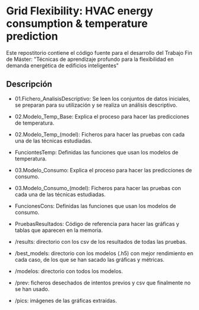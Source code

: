 # Grid Flexibility: HVAC energy consumption & temperature prediction

Este repostitorio contiene el código fuente para el desarrollo del Trabajo Fin de Máster: "Técnicas de aprendizaje profundo para la flexibilidad en demanda energética de edificios inteligentes"

## Descripción

- 01.Fichero_AnalisisDescriptivo: Se leen los conjuntos de datos iniciales, se preparan para su utilización y se realiza un análisis descriptivo.

- 02.Modelo_Temp_Base: Explica el proceso para hacer las predicciones de temperatura.

- 02.Modelo_Temp_(model): Ficheros para hacer las pruebas con cada una de las técnicas estudiadas.

- FunciontesTemp: Definidas las funciones que usan los modelos de temperatura.

- 03.Modelo_Consumo: Explica el proceso para hacer las predicciones de consumo.

- 03.Modelo_Consumo_(model): Ficheros para hacer las pruebas con cada una de las técnicas estudiadas.

- FuncionesCons: Definidas las funciones que usan los modelos de consumo.

- PruebasResultados: Código de referencia para hacer las gráficas y tablas que aparecen en la memoria.

- /results: directorio con los csv de los resultados de todas las pruebas.

- /best_models: directorio con los modelos (.h5) con mejor rendimiento en cada caso, de los que se han sacado las gráficas y métricas.

- /modelos: directorio con todos los modelos.

- /prev: ficheros desechados de intentos previos y csv que finalmente no se han usado.

- /pics: imágenes de las gráficas extraídas.
